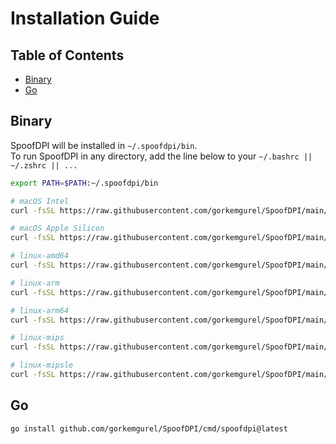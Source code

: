 # Installation Guide

## Table of Contents

<!--ts-->
   * [Binary](#binary)
   * [Go](#go)
<!--te-->

## Binary
SpoofDPI will be installed in `~/.spoofdpi/bin`.  
To run SpoofDPI in any directory, add the line below to your `~/.bashrc || ~/.zshrc || ...`
```bash
export PATH=$PATH:~/.spoofdpi/bin
```
```bash
# macOS Intel
curl -fsSL https://raw.githubusercontent.com/gorkemgurel/SpoofDPI/main/install.sh | bash -s darwin-amd64

# macOS Apple Silicon
curl -fsSL https://raw.githubusercontent.com/gorkemgurel/SpoofDPI/main/install.sh | bash -s darwin-arm64

# linux-amd64
curl -fsSL https://raw.githubusercontent.com/gorkemgurel/SpoofDPI/main/install.sh | bash -s linux-amd64

# linux-arm
curl -fsSL https://raw.githubusercontent.com/gorkemgurel/SpoofDPI/main/install.sh | bash -s linux-arm

# linux-arm64
curl -fsSL https://raw.githubusercontent.com/gorkemgurel/SpoofDPI/main/install.sh | bash -s linux-arm64

# linux-mips
curl -fsSL https://raw.githubusercontent.com/gorkemgurel/SpoofDPI/main/install.sh | bash -s linux-mips

# linux-mipsle
curl -fsSL https://raw.githubusercontent.com/gorkemgurel/SpoofDPI/main/install.sh | bash -s linux-mipsle
```

## Go
```bash
go install github.com/gorkemgurel/SpoofDPI/cmd/spoofdpi@latest
```
